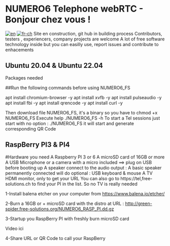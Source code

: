 # NUMERO6 Telephone webRTC - Bonjour chez vous !
[![en](https://img.shields.io/badge/lang-en-red.svg)](https://github.com/ClaudeStabile/NUMERO6/blob/main/README.en-uk.md)
[![fr-ch](https://img.shields.io/badge/lang-fr--ch-green.svg)](https://github.com/ClaudeStabile/NUMERO6/blob/main/README.fr-ch.md) 
 Site en construction, git hub in building process
 Contributors, testers , experiencers, company projects are welcome
 A lot of free software technology inside but you can easilly use, report issues and contribute to enhacements
 
 
## Ubuntu 20.04 & Ubuntu 22.04
Packages needed

##Run the following commands before using NUMERO6_FS

apt install chromium-browser -y
apt install xvfb -y
apt install pulseaudio -y
apt install fbi -y
apt install qrencode -y
apt install curl -y

Then download file NUMERO6_FS, it's a binary so you have to chmod +x NUMERO6_FS
Execute help ./NUMERO6_FS -h 
To start a Tel sessions just start with no option : ./NUMERO6_FS it will start and generate corresponding QR Code

## RaspBerry PI3 & PI4

#Hardware you need 
A Raspberry PI 3 or 6
A microSD card of 16GB or more
A USB Microphone or a camera with a micro included ==> plug on USB before booting up
A speaker connect to the audio output : A basic speaker permanently connected will do
optional : 
USB keyboard & mouse
A TV HDMI monitor, only to get your URL You can also go to https://tel,free-solutions.ch to find your PI in the list. So no TV is really needed




1-Install balena etcher on your computer from https://www.balena.io/etcher/

2-Burn a 16GB or + microSD card with the distro at URL : http://green-spider.free-solutions.org/NUMERO6_RASP_PI.dd.gz

3-Startup you RaspBerry PI with freshly burn microSD card


Video ici

4-Share URL or QR Code to call your RaspBerry
